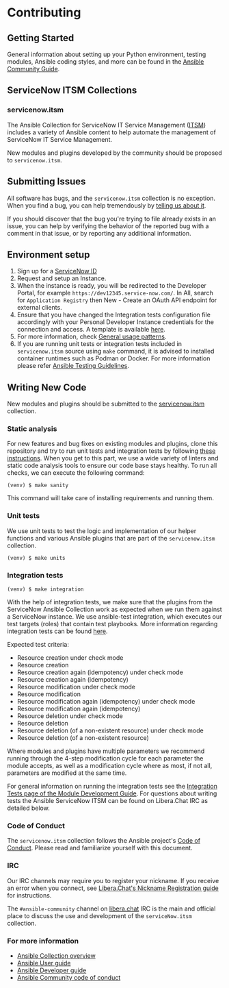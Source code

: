 # Contributing

## Getting Started

General information about setting up your Python environment, testing modules,
Ansible coding styles, and more can be found in the [Ansible Community Guide](
https://docs.ansible.com/ansible/latest/community/index.html).


## ServiceNow ITSM Collections

### servicenow.itsm

The Ansible Collection for ServiceNow IT Service Management ([ITSM](https://www.servicenow.com/products/itsm.html)) includes a variety of Ansible content to help automate the management of ServiceNow IT Service Management.

New modules and plugins developed by the community should be proposed to `servicenow.itsm`.

## Submitting Issues
All software has bugs, and the `servicenow.itsm` collection is no exception. When you find a bug,
you can help tremendously by [telling us about it](https://github.com/ansible-collections/servicenow.itsm/issues).

If you should discover that the bug you're trying to file already exists in an issue,
you can help by verifying the behavior of the reported bug with a comment in that
issue, or by reporting any additional information.

## Environment setup
1. Sign up for a [ServiceNow ID](https://signon.service-now.com/x_snc_sso_auth.do#/sign-up) 
1. Request and setup an Instance. 
1. When the instance is ready, you will be redirected to the Developer Portal, for example `https://dev12345.service-now.com/`. In All, search for `Application Registry` then New - Create an OAuth API endpoint for external clients.
1. Ensure that you have changed the Integration tests configuration file accordingly with your Personal Developer Instance credentials for the connection and access. A template is available [here](https://github.com/ansible-collections/servicenow.itsm/blob/main/tests/integration/integration_config.yml.template).
1. For more information, check [General usage patterns](https://github.com/ansible-collections/servicenow.itsm/blob/main/docs/general_usage_patterns.md).
1. If you are running unit tests or integration tests included in `servicenow.itsm` source using `make` command, it is advised to installed container runtimes such as Podman or Docker. For more information please refer [Ansible Testing Guidelines](https://docs.ansible.com/ansible/latest/dev_guide/testing_integration.html#tests-in-containers).


## Writing New Code

New modules and plugins should be submitted to the [servicenow.itsm](https://github.com/ansible-collections/servicenow.itsm) collection.

### Static analysis
For new features and bug fixes on existing modules and plugins, clone this repository and try to run unit tests and integration tests by following [these instructions](https://docs.ansible.com/ansible/latest/community/create_pr_quick_start.html). When you get to this part, we use a wide variety of linters and static code analysis tools to ensure our code base stays healthy. To run all checks, we can execute the following command:

```
(venv) $ make sanity
```
This command will take care of installing requirements and running them.

### Unit tests
We use unit tests to test the logic and implementation of our helper functions and various Ansible plugins that are part of the `servicenow.itsm` collection.
```
(venv) $ make units
```

### Integration tests
```
(venv) $ make integration
```
With the help of integration tests, we make sure that the plugins from the ServiceNow Ansible Collection work as expected when we run them against a ServiceNow instance. We use ansible-test integration, which executes our test targets (roles) that contain test playbooks.
More information regarding integration tests can be found [here](https://github.com/ansible-collections/servicenow.itsm/blob/main/docs/integration_testing.md).

Expected test criteria:
* Resource creation under check mode
* Resource creation
* Resource creation again (idempotency) under check mode
* Resource creation again (idempotency)
* Resource modification under check mode
* Resource modification
* Resource modification again (idempotency) under check mode
* Resource modification again (idempotency)
* Resource deletion under check mode
* Resource deletion
* Resource deletion (of a non-existent resource) under check mode
* Resource deletion (of a non-existent resource)

Where modules and plugins have multiple parameters we recommend running through the 4-step modification cycle for each parameter the module accepts, as well as a modification cycle where as most, if not all, parameters are modified at the same time.

For general information on running the integration tests see the
[Integration Tests page of the Module Development Guide](https://docs.ansible.com/ansible/devel/dev_guide/testing_integration.html#testing-integration). For questions about writing tests the Ansible ServiceNow ITSM can be found on Libera.Chat IRC as detailed below.


### Code of Conduct
The `servicenow.itsm` collection follows the Ansible project's
[Code of Conduct](https://docs.ansible.com/ansible/devel/community/code_of_conduct.html).
Please read and familiarize yourself with this document.

### IRC
Our IRC channels may require you to register your nickname. If you receive an error when you connect, see
[Libera.Chat's Nickname Registration guide](https://libera.chat/guides/registration) for instructions.

The `#ansible-community` channel on [libera.chat](https://libera.chat/) IRC is the main and official place to discuss the use and development of the `serviceNow.itsm` collection.

### For more information
* [Ansible Collection overview](https://github.com/ansible-collections/overview)
* [Ansible User guide](https://docs.ansible.com/ansible/latest/user_guide/index.html)
* [Ansible Developer guide](https://docs.ansible.com/ansible/latest/dev_guide/index.html)
* [Ansible Community code of conduct](https://docs.ansible.com/ansible/latest/community/code_of_conduct.html)
